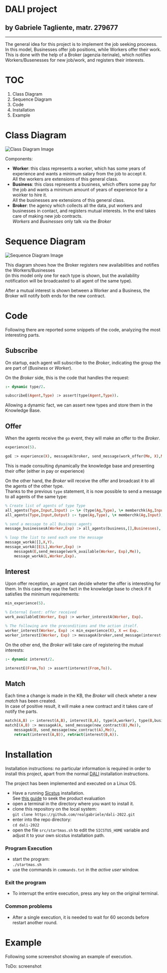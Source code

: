 # DALI project
## by Gabriele Tagliente, matr. 279677

---

The general idea for this project is to implement the job seeking proceess.  
In this model, Businesses offer job positions,
while Workers offer their work.  
This is done with the help of a Broker (agenzia iterinale),
which notifies Workers/Busenesses for new job/work,
and registers their interests.


# TOC
1. Class Diagram
1. Sequence Diagram
1. Code
1. Installation
1. Example


# Class Diagram
![Class Diagram Image](Images/class_diagram.drawio.png)

Components:
* **Worker**: this class represents a worker, which has some years of experience and wants a minimum salary from the job to accept it.  
All the workers are extensions of this general class.
* **Business**: this class represents a business, which offers some pay for the job and wants a minimum amount of years of experience for a woirker to hire it.  
All the businesses are extensions of this general class.
* **Broker**: the agency which collects all the data, put workers and businesses in contact, and registers mutual interests.
In the end takes care of making new job contracts.  
_Workers_ and _Businesses_ only talk via the _Broker_


# Sequence Diagram
![Sequence Diagram Image](Images/sequence_diagram.drawio.png)

This diagram shows how the Broker registers new availabilities
and notifies the Workers/Businesses  
(in this model only one for each type is shown,
but the availability notification will be broadcasted to all
agent of the same type).

After a mutual interest is shown between a Worker and a Business,
the Broker will notify both ends for the new contract.

# Code
Following there are reported some snippets of the code,
analyzing the most interesting parts.

## Subscribe
On startup, each agent will subscribe to the *Broker*,
indicating the group the are part of (*Business* or *Worker*).

On the *Broker* side, this is the code that handles the request:
```prolog
:- dynamic type/2.

subscribeE(Agent,Type) :> assert(type(Agent,Type)).
```
Allowing a dynamic fact, we can assert new types
and store them in the Knowledge Base.

## Offer
When the agents receive the `go` event,
they will make an offer to the *Broker*.
```prolog
experience(5).

goE :> experience(X), messageA(broker, send_message(work_offer(Me, X),Me)).
```
This is made consulting dynamically the knowledge base
and presenting their offer (either in pay or experience)

On the other hand, the *Broker* will receive the offer
and broadcast it to all the agents of the other type.  
Thanks to the previous `type` statement,
it is now possible to send a message to all agents
of the same type:
```prolog
% Create list of agents of type Type
all_agents(Type,Input,Input) :- \+ (type(Ag,Type), \+ memberchk(Ag,Input)).
all_agents(Type,Input,Output) :- type(Ag,Type), \+ memberchk(Ag,Input), !, all_agents(Type,[Ag|Input],Output).

% send a message to all Business agents
message_businessesA(Worker,Exp) :> all_agents(business,[],Businesses), message_workA(Businesses,Worker,Exp).

% loop the list to send each one the message
message_workA([],X,Y).
message_workA([E|L],Worker,Exp) :>
	messageA(E,send_message(work_available(Worker, Exp),Me)),
	message_workA(L,Worker,Exp).
```

## Interest
Upon offer reception,
an agent can decide wheter the offer is interesting for them.
In this case they use the fact in the knowledge base
to check if it satisfies the minimum requirements:
```prolog
min_experience(5).

% External Event: offer received
work_availableE(Worker, Exp) :> worker_interestA(Worker, Exp).

% The following are the preconditions and the action itself.
worker_interest(Worker, Exp) :< min_experience(X), X =< Exp.
worker_interestI(Worker, Exp) :> messageA(broker,send_message(interest(Me, Worker),Me)).
```

On the other end, the *Broker* will take care of registering the mutual interests:
```prolog
:- dynamic interest/2.

interestE(From,To) :> assert(interest(From,To)).
```

## Match
Each time a change is made in the KB, the *Broker* will check
wheter a new *match* has been created.  
In case of positive result, it will make a new contract
and it takes care of notify the parts.
```prolog
match(A,B) :- interest(A,B), interest(B,A), type(A,worker), type(B,business).
matchI(A,B) :> messageA(A, send_message(new_contract(B),Me)),       
    messageA(B, send_message(new_contract(A),Me)),
	retract(interest(A,B)), retract(interest(B,A)).
```


# Installation
Installation instructions:
no particular information is required in order to install this project,
apart from the normal [DALI](https://github.com/AAAI-DISIM-UnivAQ/DALI) installation instructions.

The project has been implemented and executed on a Linux OS.

* Have a running [Sicstus](https://sicstus.sics.se/) installation.  
    See [this guide](https://sicstus.sics.se/eval.html) to seek the product evaluation
* open a terminal in the directory where you want to install it.
* clone this repository on the local system:  
    `git clone https://github.com/realgabriele/dali-2022.git`
* enter into the repo directory:  
    `cd dali-2022`
* open the file `src/startmas.sh` to edit the `SICSTUS_HOME` variable and adjust it to your own sicstus installation path.

### Program Execution
* start the program:  
    `./startmas.sh`
* use the commands in `commands.txt` in the *active user* window.

### Exit the program
* To interrupt the entire execution,
press any key on the original terminal.

### Common problems
* After a single execution,
it is needed to wait for 60 seconds
before restart another round.


# Example
Following some screenshot showing an example of execution.

ToDo: screenshot

